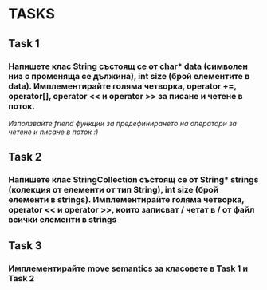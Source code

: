 # TASKS
## Task 1
### Напишете клас String състоящ се от char* data (символен низ с променяща се дължина), int size (брой елементите в data). Имплементирайте голяма четворка, operator +=, operator[], operator << и operator >> за писане и четене в поток. 
*Използвайте friend функции за предефинирането на оператори за четене и писане в поток :)*

## Task 2 
### Напишете клас StringCollection състоящ се от String* strings (колекция от елементи от тип String), int size (брой елементи в strings). Имплементирайте голяма четворка, operator << и operator >>, които записват / четат в / от файл всички елементи в strings

## Task 3
### Имплементирайте move semantics за класовете в Task 1 и Task 2
